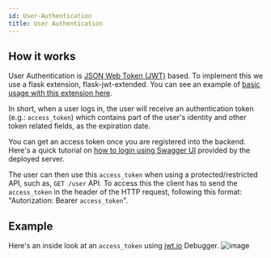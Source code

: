 ```yaml
---
id: User-Authentication
title: User Authentication
---
```

## How it works

User Authentication is [JSON Web Token (JWT)](https://jwt.io) based. To implement this we use a flask extension, flask-jwt-extended. You can see an example of [basic usage with this extension here](https://flask-jwt-extended.readthedocs.io/en/latest/basic_usage.html).

In short, when a user logs in, the user will receive an authentication token (e.g.: `access_token`) which contains part of the user's identity and other token related fields, as the expiration date.

You can get an access token once you are registered into the backend. Here's a quick tutorial on [how to login using Swagger UI](Log-in-using-Swagger-UI) provided by the deployed server.

The user can then use this `access_token` when using a protected/restricted API, such as, `GET /user` API. To access this the client has to send the `access_token` in the header of the HTTP request, following this format: "Autorization: Bearer `access_token`".

## Example

Here's an inside look at an `access_token` using [jwt.io](https://jwt.io) Debugger.
![image](https://user-images.githubusercontent.com/11148726/44627573-1de2f800-a928-11e8-87a7-0107b0a622bc.png)
